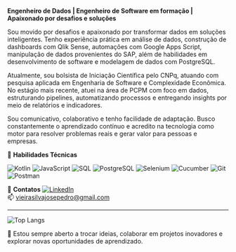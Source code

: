 **Engenheiro de Dados | Engenheiro de Software em formação | Apaixonado por desafios e soluções**

Sou movido por desafios e apaixonado por transformar dados em soluções inteligentes. Tenho experiência prática em análise de dados, construção de dashboards com Qlik Sense, automações com Google Apps Script, manipulação de dados provenientes do SAP, além de habilidades em desenvolvimento de software e modelagem de dados com PostgreSQL.

Atualmente, sou bolsista de Iniciação Científica pelo CNPq, atuando com pesquisa aplicada em Engenharia de Software e Complexidade Econômica. No estágio mais recente, atuei na área de PCPM com foco em dados, estruturando pipelines, automatizando processos e entregando insights por meio de relatórios e indicadores.

Sou comunicativo, colaborativo e tenho facilidade de adaptação. Busco constantemente o aprendizado contínuo e acredito na tecnologia como motor para resolver problemas reais e gerar valor para pessoas e empresas.

🚀 **Habilidades Técnicas**

![Kotlin](https://img.shields.io/badge/-Kotlin-7F52FF?style=flat-square&logo=kotlin&logoColor=white)
![JavaScript](https://img.shields.io/badge/-JavaScript-F7DF1E?style=flat-square&logo=javascript&logoColor=black)
![SQL](https://img.shields.io/badge/-SQL-4479A1?style=flat-square&logo=postgresql&logoColor=white)
![PostgreSQL](https://img.shields.io/badge/-PostgreSQL-4169E1?style=flat-square&logo=postgresql&logoColor=white)
![Selenium](https://img.shields.io/badge/-Selenium-43B02A?style=flat-square&logo=selenium&logoColor=white)
![Cucumber](https://img.shields.io/badge/-Cucumber-23D96C?style=flat-square&logo=cucumber&logoColor=white)
![Git](https://img.shields.io/badge/-Git-F05032?style=flat-square&logo=git&logoColor=white)
![Postman](https://img.shields.io/badge/-Postman-FF6C37?style=flat-square&logo=postman&logoColor=white)

🔗 **Contatos**
[![LinkedIn](https://img.shields.io/badge/LinkedIn-josepedrovieira-blue?style=flat-square&logo=linkedin)](https://www.linkedin.com/in/josepedrovieira)  
📫 vieirasilvajosepedro@gmail.com

---

![Top Langs](https://github-readme-stats.vercel.app/api/top-langs/?username=sejodrope&layout=compact)

💬 Estou sempre aberto a trocar ideias, colaborar em projetos inovadores e explorar novas oportunidades de aprendizado.

